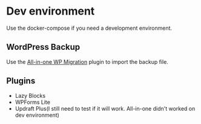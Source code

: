 # Dev environment
Use the docker-compose if you need a development environment.
## WordPress Backup
Use the [All-in-one WP Migration][plugin-link] plugin to import the backup file.

[plugin-link]: https://wordpress.org/plugins/all-in-one-wp-migration/

## Plugins
* Lazy Blocks
* WPForms Lite
* Updraft Plus(I still need to test if it will work. All-in-one didn't worked on dev environment)